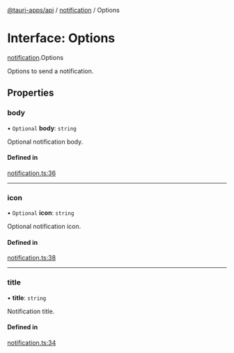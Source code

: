 [@tauri-apps/api](../index.md) / [notification](../modules/notification.md) / Options

# Interface: Options

[notification](../modules/notification.md).Options

Options to send a notification.

## Properties

### body

• `Optional` **body**: `string`

Optional notification body.

#### Defined in

[notification.ts:36](https://github.com/tauri-apps/tauri/blob/fe0cfea/tooling/api/src/notification.ts#L36)

___

### icon

• `Optional` **icon**: `string`

Optional notification icon.

#### Defined in

[notification.ts:38](https://github.com/tauri-apps/tauri/blob/fe0cfea/tooling/api/src/notification.ts#L38)

___

### title

• **title**: `string`

Notification title.

#### Defined in

[notification.ts:34](https://github.com/tauri-apps/tauri/blob/fe0cfea/tooling/api/src/notification.ts#L34)
